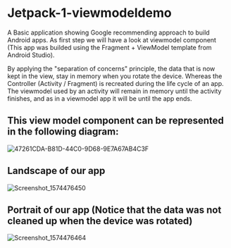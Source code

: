 # Jetpack-1-viewmodeldemo
A Basic application showing Google recommending approach to build Android apps.
As first step we will have a look at viewmodel component (This app was builded using the Fragment + ViewModel template from  Android Studio).

By applying the "separation of concerns" principle, the data that is now kept in the view, stay in memory when you rotate the device. Whereas the Controller (Activity / Fragment) is recreated during the life cycle of an app.
The viewmodel used by an activity will remain in memory until the activity finishes, and as in a viewmodel app it will be until the app ends.

## This view model component can be represented in the following diagram:
![47261CDA-B81D-44C0-9D68-9E7A67AB4C3F](https://user-images.githubusercontent.com/4823319/69471806-c3b93700-0df7-11ea-843f-735afb49d8ae.jpg)

## Landscape of our app
![Screenshot_1574476450](https://user-images.githubusercontent.com/4823319/69471807-c3b93700-0df7-11ea-9f93-85913f6ac8ed.png)

## Portrait of our app (Notice that the data was not cleaned up when the device was rotated)
![Screenshot_1574476464](https://user-images.githubusercontent.com/4823319/69471808-c3b93700-0df7-11ea-8176-e65a5ade9755.png)

